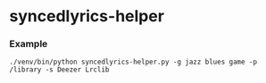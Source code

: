 # syncedlyrics-helper

### Example
```
./venv/bin/python syncedlyrics-helper.py -g jazz blues game -p /library -s Deezer Lrclib
```
